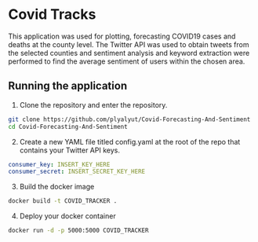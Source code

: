 # Covid Tracks

This application was used for plotting, forecasting COVID19 cases and deaths at the county level. The Twitter API was used to obtain tweets from the selected counties and sentiment analysis and keyword extraction were performed to find the average sentiment of users within the chosen area.

## Running the application
1) Clone the repository and enter the repository.
```bash
git clone https://github.com/plyalyut/Covid-Forecasting-And-Sentiment
cd Covid-Forecasting-And-Sentiment
```
2) Create a new YAML file titled config.yaml at the root of the repo that contains your Twitter API keys.
```YAML
consumer_key: INSERT_KEY_HERE
consumer_secret: INSERT_SECRET_KEY_HERE
```

3) Build the docker image 
```bash
docker build -t COVID_TRACKER .
```
4) Deploy your docker container
```bash
docker run -d -p 5000:5000 COVID_TRACKER 
```






